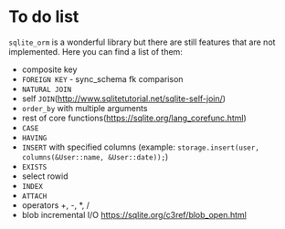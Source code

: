 # To do list

`sqlite_orm` is a wonderful library but there are still features that are not implemented. Here you can find a list of them:

* composite key
* `FOREIGN KEY` - sync_schema fk comparison
* `NATURAL JOIN`
* self `JOIN`(http://www.sqlitetutorial.net/sqlite-self-join/)
* `order_by` with multiple arguments
* rest of core functions(https://sqlite.org/lang_corefunc.html)
* `CASE`
* `HAVING`
* `INSERT` with specified columns (example: `storage.insert(user, columns(&User::name, &User::date));`)
* `EXISTS`
* select rowid
* `INDEX`
* `ATTACH`
* operators +, -, *, /
* blob incremental I/O https://sqlite.org/c3ref/blob_open.html
